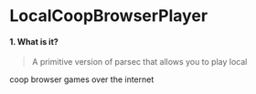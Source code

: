 # LocalCoopBrowserPlayer
#### 1. What is it?
  > <p> A primitive version of parsec that allows you to play local <br>
  coop browser games over the internet </p>
